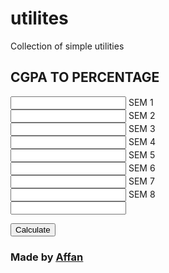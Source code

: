 # utilites
Collection of simple utilities


<!DOCTYPE html>
<html lang="en">
<head>
    <meta charset="UTF-8">
    <meta name="viewport" content="width=device-width, initial-scale=1.0">
    <link rel="stylesheet" href="style.css">
    <script src="app.js"></script>
    <script src="https://kit.fontawesome.com/95931f8504.js" crossorigin="anonymous"></script>
    <title>CGPA TO PERCENTAGE</title>
</head>
<body>
    <div class="main">
        <div class="center">
            <h2>CGPA TO PERCENTAGE</h2>
            <form method="POST" name="calculator" class="calculator">
                <input type="text" readonly class="result" id="result" name="result" >
                <span class="sem">
                    <label class="label" for="sem_input">SEM 1</label> <br>
                    <i class="fas fa-book"></i>
                    <input type="text" class="input sem_input" id="sem1" name="array" autocomplete="off">
                </span>
                <span class="sem">
                    <label class="label" for="sem_input">SEM 2</label> <br>
                    <i class="fas fa-book"></i>
                    <input type="text" class="input sem_input" id="sem2" name="array" autocomplete="off">
                </span>
                <span class="sem">
                    <label class="label" for="sem_input">SEM 3</label> <br>
                    <i class="fas fa-book"></i>
                    <input type="text" class="input sem_input" id="sem3" name="array" autocomplete="off">
                </span>
                <span class="sem">
                    <label class="label" for="sem_input">SEM 4</label> <br>
                    <i class="fas fa-book"></i>
                    <input type="text" class="input sem_input" id="sem4" name="array" autocomplete="off">
                </span>
                <span class="sem">
                    <label class="label" for="sem_input">SEM 5</label> <br>
                    <i class="fas fa-book"></i>
                    <input type="text" class="input sem_input" id="sem5" name="array" autocomplete="off">
                </span>
                <span class="sem">
                    <label class="label" for="sem_input">SEM 6</label> <br>
                    <i class="fas fa-book"></i>
                    <input type="text" class="input sem_input" id="sem6" name="array" autocomplete="off">
                </span>
                <span class="sem">
                    <label class="label" for="sem_input">SEM 7</label> <br>
                    <i class="fas fa-book"></i>
                    <input type="text" class="input sem_input" id="sem7" name="array" autocomplete="off">
                </span>
                <span class="sem">
                    <label class="label" for="sem_input">SEM 8</label> <br>
                    <i class="fas fa-book"></i>
                    <input type="text" class="input sem_input" id="sem8" name="array" autocomplete="off">
                </span>
            </form>
            <div class="calculate">
                <button onclick="calculate()">Calculate</button>
            </div>
        </div>
        <h3 class="cred"> Made by <u><a href="https://github.com/AffanTheBest/utilities/cgpa-to-percentage" target="_blank"> Affan</a></u></h3>
    </div>
   
</body>
</html>

